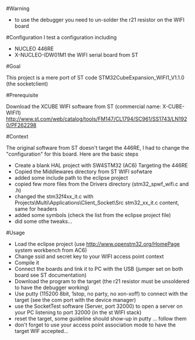 #Warning
* to use the debugger you need to un-solder the r21 resistor on the WIFI board 

#Configuration
I test a configuration including
* NUCLEO 446RE
* X-NUCLEO-IDW01M1 the WIFI serial board from ST

#Goal

This project is a mere port of ST code STM32CubeExpansion_WIFI1_V1.1.0 (the socketclient)

#Prerequisite

Download the XCUBE WIFI software from ST (commercial name: X-CUBE-WIFI1)
http://www.st.com/web/catalog/tools/FM147/CL1794/SC961/SS1743/LN1920/PF262298

#Context

The original software from ST doesn't target the 446RE, I had to change the "configuration" for this board.
Here are the basic steps
* Create a blank HAL project with SW4STM32 (AC6) Targeting the 446RE
* Copied the Middlewares directory from ST WIFI sofwtare
* added some include path to the eclipse project
* copied few more files from the Drivers directory (stm32_spwf_wifi.c and .h)
* changed the stm32f4xx_it.c with Projects\Multi\Applications\Client_Socket\Src stm32_xx_it.c content, same for headers
* added some symbols (check the list from the eclipse project file)
* did some othe tweaks...

#Usage

* Load the eclipse project (use http://www.openstm32.org/HomePage system workbench from AC6)
* Change ssid and secret key to your WIFI access point context
* Compile it
* Connect the boards and link it to PC with the USB (jumper set on both board see ST documentation)
* Download the program to the target (the r21 resistor must be unsoldered to have the debugger working)
* Use putty (115200 8bit, 1stop, no party, no xon-xoff) to connect with the target (see the com port with the device manager)
* use the SocketTest software (Server, port 32000) to open a server on your PC listening to port 32000 (in the st WIFI stack)
* reset the target, some guideline should show-up in putty ... follow them
* don't forget to use your access point association mode to have the target WIF accepted...

